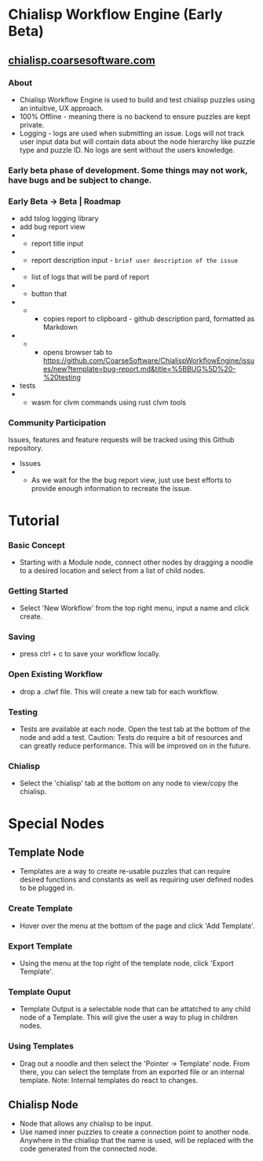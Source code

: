 # Chialisp Workflow Engine (Early Beta)
## [chialisp.coarsesoftware.com](https://chialisp.coarsesoftware.com/)

### About
- Chialisp Workflow Engine is used to build and test chialisp puzzles using an intuitive, UX approach.
- 100% Offline - meaning there is no backend to ensure puzzles are kept private.
- Logging - logs are used when submitting an issue.  Logs will not track user input data but will contain data about the node hierarchy like puzzle type and puzzle ID.  No logs are sent without the users knowledge.

### Early beta phase of development.  Some things may not work, have bugs and be subject to change.

### Early Beta -> Beta | Roadmap
- add tslog logging library
- add bug report view
- - report title input
- - report description input - `brief user description of the issue`
- - list of logs that will be pard of report
- - button that
- - - copies report to clipboard - github description pard, formatted as Markdown  
- - - opens browser tab to https://github.com/CoarseSoftware/ChialispWorkflowEngine/issues/new?template=bug-report.md&title=%5BBUG%5D%20-%20testing
- tests
- - wasm for clvm commands using rust clvm tools

### Community Participation
Issues, features and feature requests will be tracked using this Github repository.  
- Issues
- - As we wait for the the bug report view, just use best efforts to provide enough information to recreate the issue.

# Tutorial
### Basic Concept
- Starting with a Module node, connect other nodes by dragging a noodle to a desired location and select from a list of child nodes.
### Getting Started
- Select 'New Workflow' from the top right menu, input a name and click create.
### Saving
- press ctrl + c to save your workflow locally.
### Open Existing Workflow
- drop a .clwf file.  This will create a new tab for each workflow.
### Testing
- Tests are available at each node.  Open the test tab at the bottom of the node and add a test.  Caution: Tests do require a bit of resources and can greatly reduce performance.  This will be improved on in the future.
### Chialisp
- Select the 'chialisp' tab at the bottom on any node to view/copy the chialisp.

# Special Nodes
## Template Node
- Templates are a way to create re-usable puzzles that can require desired functions and constants as well as requiring user defined nodes to be plugged in.
### Create Template
- Hover over the menu at the bottom of the page and click 'Add Template'.
### Export Template
- Using the menu at the top right of the template node, click 'Export Template'.
### Template Ouput
- Template Output is a selectable node that can be attatched to any child node of a Template.  This will give the user a way to plug in children nodes.
### Using Templates
- Drag out a noodle and then select the 'Pointer -> Template' node.  From there, you can select the template from an exported file or an internal template.  Note: Internal templates do react to changes.

## Chialisp Node
- Node that allows any chialisp to be input.
- Use named inner puzzles to create a connection point to another node.  Anywhere in the chialisp that the name is used, will be replaced with the code generated from the connected node.




